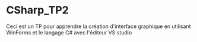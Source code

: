 # CSharp_TP2
Ceci est un TP pour apprendre la création d'interface graphique en utilisant WinForms et le langage C# avec l'éditeur VS studio
